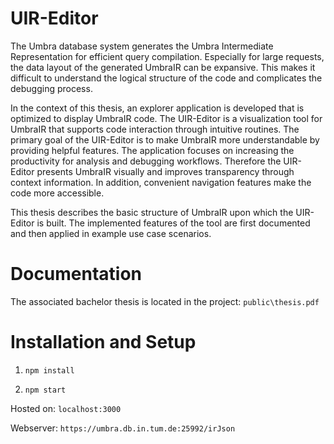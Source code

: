 # UIR-Editor

The Umbra database system generates the Umbra Intermediate Representation for efficient query compilation.
Especially for large requests, the data layout of the generated UmbraIR can be expansive.
This makes it difficult to understand the logical structure of the code and complicates the debugging process.

In the context of this thesis, an explorer application is developed that is optimized to display UmbraIR code.
The UIR-Editor is a visualization tool for UmbraIR that supports code interaction through intuitive routines.
The primary goal of the UIR-Editor is to make UmbraIR more understandable by providing helpful features.
The application focuses on increasing the productivity for analysis and debugging workflows.
Therefore the UIR-Editor presents UmbraIR visually and improves transparency through context information.
In addition, convenient navigation features make the code more accessible.

This thesis describes the basic structure of UmbraIR upon which the UIR-Editor is built.
The implemented features of the tool are first documented and then applied in example use case scenarios.

# Documentation

The associated bachelor thesis is located in the project: `public\thesis.pdf`

# Installation and Setup

1. `npm install`

2. `npm start`

Hosted on: `localhost:3000`

Webserver: `https://umbra.db.in.tum.de:25992/irJson`
